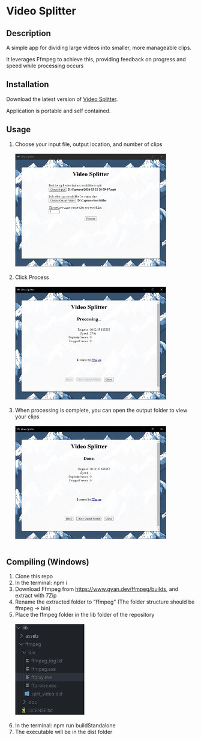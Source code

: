 <h1>Video Splitter</h1>
<h2>Description</h2>
<p>A simple app for dividing large videos into smaller, more manageable clips.</p>
<p>It leverages Ffmpeg to achieve this, providing feedback on progress and speed while processing occurs</p>

<h2>Installation</h2>
<p>Download the latest version of <a href="https://github.com/jamclean23/video-splitter/releases">Video Splitter</a>.</p> <p>Application is portable and self contained.</p>

<h2>Usage</h2>
<ol>
	<li>Choose your input file, output location, and number of clips<br><br><img height=300 alt="first-screen" src="https://raw.githubusercontent.com/jamclean23/video-splitter/refs/heads/main/readme_assets/screen-1.jpg"/><br><br></li>
    <li>Click Process<br><br><img height=300 alt="second-screen" src="https://raw.githubusercontent.com/jamclean23/video-splitter/refs/heads/main/readme_assets/screen-2.jpg"/><br><br></li>
    <li>When processing is complete, you can open the output folder to view your clips<br><br><img height=300 alt="third-screen" src="https://raw.githubusercontent.com/jamclean23/video-splitter/refs/heads/main/readme_assets/screen-3.jpg"/><br><br></li>
</ol>

<h2>Compiling (Windows)</h2>
<ol>
    <li>Clone this repo</li>
    <li>In the terminal: npm i</li>
    <li>Download Ffmpeg from <a href="https://www.gyan.dev/ffmpeg/builds/">https://www.gyan.dev/ffmpeg/builds</a>, and extract with 7Zip</li>
    <li>Rename the extracted folder to "ffmpeg" (The folder structure should be ffmpeg -> bin)</li>
    <li>Place the ffmpeg folder in the lib folder of the repository<br><br><img alt="folder structure image" src="https://raw.githubusercontent.com/jamclean23/video-splitter/refs/heads/main/readme_assets/lib-structure.jpg"/><br><br></li>
    <li>In the terminal: npm run buildStandalone</li>
    <li>The executable will be in the dist folder</li>
</ol>